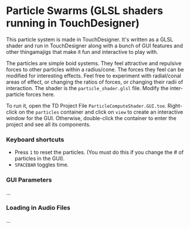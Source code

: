 # Particle Swarms (GLSL shaders running in TouchDesigner)

This particle system is made in TouchDesigner. It's written as a GLSL shader and run in TouchDesigner along with a bunch of GUI features and other thingamajigs that make it fun and interactive to play with.

The particles are simple boid systems. They feel attractive and repulsive forces to other particles within a radius/cone. The forces they feel can be modified for interesting effects. Feel free to experiment with radial/conal areas of effect, or changing the ratios of forces, or changing their radii of interaction. The shader is the `particle_shader.glsl` file. Modify the inter-particle forces here.

To run it, open the TD Project File `ParticleComputeShader.GUI.toe`. Right-click on the `particles` container and click on `view` to create an interactive window for the GUI. Otherwise, double-click the container to enter the project and see all its components.


### Keyboard shortcuts
- Press `1` to reset the particles. (You must do this if you change the # of particles in the GUI).
- `SPACEBAR` toggles time.

### GUI Parameters
...

### Loading in Audio Files
...